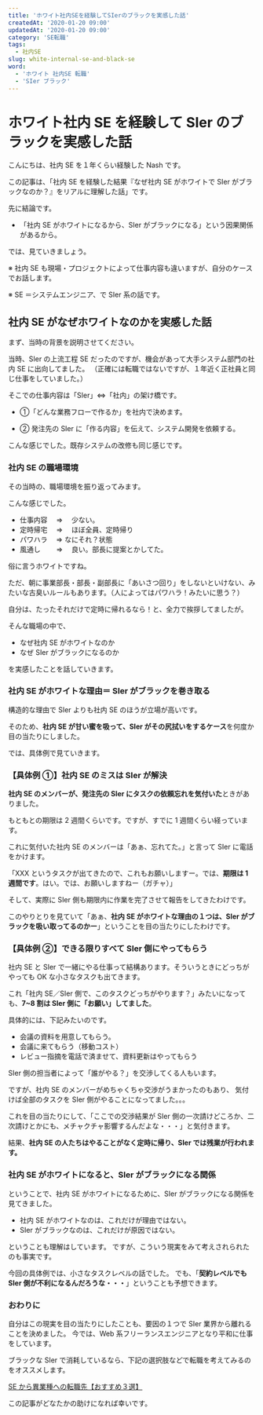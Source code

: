```yaml
---
title: 'ホワイト社内SEを経験してSIerのブラックを実感した話'
createdAt: '2020-01-20 09:00'
updatedAt: '2020-01-20 09:00'
category: 'SE転職'
tags:
  - 社内SE
slug: white-internal-se-and-black-se
word:
  - 'ホワイト 社内SE 転職'
  - 'SIer ブラック'
---
```


# ホワイト社内 SE を経験して SIer のブラックを実感した話

こんにちは、社内 SE を１年くらい経験した Nash です。

この記事は、「社内 SE を経験した結果『なぜ社内 SE がホワイトで SIer がブラックなのか？』をリアルに理解した話」です。

先に結論です。

- 「社内 SE がホワイトになるから、SIer がブラックになる」という因果関係があるから。

では、見ていきましょう。

※ 社内 SE も現場・プロジェクトによって仕事内容も違いますが、自分のケースでお話します。

※ SE ＝システムエンジニア、で SIer 系の話です。

## 社内 SE がなぜホワイトなのかを実感した話

まず、当時の背景を説明させてください。

当時、SIer の上流工程 SE だったのですが、機会があって大手システム部門の社内 SE に出向してました。
（正確には転職ではないですが、１年近く正社員と同じ仕事をしていました。）

そこでの仕事内容は「SIer」⇔「社内」の架け橋です。

- ①「どんな業務フローで作るか」を社内で決めます。

- ② 発注先の SIer に「作る内容」を伝えて、システム開発を依頼する。

こんな感じでした。既存システムの改修も同じ感じです。

### 社内 SE の職場環境

その当時の、職場環境を振り返ってみます。

こんな感じでした。

- 仕事内容　 ⇒ 　少ない。
- 定時帰宅　 ⇒ 　ほぼ全員、定時帰り
- パワハラ　 ⇒ なにそれ？状態
- 風通し　　 ⇒ 　良い。部長に提案とかしてた。

俗に言うホワイトですね。

ただ、朝に事業部長・部長・副部長に「あいさつ回り」をしないといけない、みたいな古臭いルールもあります。（人によってはパワハラ！みたいに思う？）

自分は、たったそれだけで定時に帰れるなら！と、全力で挨拶してましたが。

そんな職場の中で、

- なぜ社内 SE がホワイトなのか
- なぜ SIer がブラックになるのか

を実感したことを話していきます。

### 社内 SE がホワイトな理由＝ SIer がブラックを巻き取る

構造的な理由で SIer よりも社内 SE のほうが立場が高いです。

そのため、**社内 SE が甘い蜜を吸って、SIer がその尻拭いをするケース**を何度か目の当たりにしました。

では、具体例で見ていきます。

### 【具体例 ①】社内 SE のミスは SIer が解決

**社内 SE のメンバーが、発注先の SIer にタスクの依頼忘れを気付いた**ときがありました。

もともとの期限は 2 週間くらいです。ですが、すでに 1 週間くらい経っています。

これに気付いた社内 SE のメンバーは「あぁ、忘れてた。」と言って SIer に電話をかけます。

「XXX というタスクが出てきたので、これもお願いしますー。では、**期限は 1 週間です**。はい。では、お願いしますねー（ガチャ）」

そして、実際に SIer 側も期限内に作業を完了させて報告をしてきたわけです。

このやりとりを見ていて「あぁ、**社内 SE がホワイトな理由の１つは、SIer がブラックを吸い取ってるのかー**」ということを目の当たりにしたわけです。

### 【具体例 ②】できる限りすべて SIer 側にやってもらう

社内 SE と SIer で一緒にやる仕事って結構あります。そういうときにどっちがやっても OK な小さなタスクも出てきます。

これ「社内 SE／SIer 側で、このタスクどっちがやります？」みたいになっても、**7~8 割は SIer 側に「お願い」してました**。

具体的には、下記みたいのです。

- 会議の資料を用意してもらう。
- 会議に来てもらう（移動コスト）
- レビュー指摘を電話で済ませて、資料更新はやってもらう

SIer 側の担当者によって「誰がやる？」を交渉してくる人もいます。

ですが、社内 SE のメンバーがめちゃくちゃ交渉がうまかったのもあり、
気付けば全部のタスクを SIer 側がやることになってました。。。

これを目の当たりにして、「ここでの交渉結果が SIer 側の一次請けどころか、二次請けとかにも、メチャクチャ影響するんだよな・・・」と気付きます。

結果、**社内 SE の人たちはやることがなく定時に帰り、SIer では残業が行われます。**

### 社内 SE がホワイトになると、SIer がブラックになる関係

ということで、社内 SE がホワイトになるために、SIer がブラックになる関係を見てきました。

- 社内 SE がホワイトなのは、これだけが理由ではない。
- SIer がブラックなのは、これだけが原因ではない。

ということも理解はしています。
ですが、こういう現実をみて考えされられたのも事実です。

今回の具体例では、小さなタスクレベルの話でした。
でも、「**契約レベルでも SIer 側が不利になるんだろうな・・・**」ということも予想できます。

### おわりに

自分はこの現実を目の当たりにしたことも、要因の１つで SIer 業界から離れることを決めました。
今では、Web 系フリーランスエンジニアとなり平和に仕事をしています。

ブラックな SIer で消耗しているなら、下記の選択肢などで転職を考えてみるのをオススメします。

[SE から異業種への転職先【おすすめ３選】](/recommend-job-change-choices-from-se)

この記事がどなたかの助けになれば幸いです。
